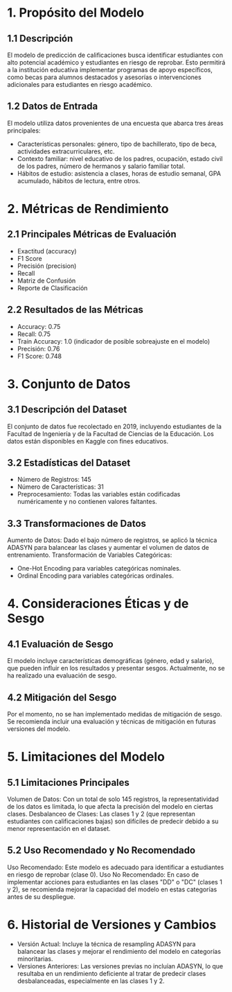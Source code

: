 # 1. Propósito del Modelo
## 1.1 Descripción
El modelo de predicción de calificaciones busca identificar estudiantes con alto potencial académico y estudiantes en riesgo de reprobar. Esto permitirá a la institución educativa implementar programas de apoyo específicos, como becas para alumnos destacados y asesorías o intervenciones adicionales para estudiantes en riesgo académico.

## 1.2 Datos de Entrada
El modelo utiliza datos provenientes de una encuesta que abarca tres áreas principales:

- Características personales: género, tipo de bachillerato, tipo de beca, actividades extracurriculares, etc.
- Contexto familiar: nivel educativo de los padres, ocupación, estado civil de los padres, número de hermanos y salario familiar total.
- Hábitos de estudio: asistencia a clases, horas de estudio semanal, GPA acumulado, hábitos de lectura, entre otros.
# 2. Métricas de Rendimiento
## 2.1 Principales Métricas de Evaluación
- Exactitud (accuracy)
- F1 Score
- Precisión (precision)
- Recall
- Matriz de Confusión
- Reporte de Clasificación

## 2.2 Resultados de las Métricas
- Accuracy: 0.75
- Recall: 0.75
- Train Accuracy: 1.0 (indicador de posible sobreajuste en el modelo)
- Precisión: 0.76
- F1 Score: 0.748

# 3. Conjunto de Datos
## 3.1 Descripción del Dataset
El conjunto de datos fue recolectado en 2019, incluyendo estudiantes de la Facultad de Ingeniería y de la Facultad de Ciencias de la Educación. Los datos están disponibles en Kaggle con fines educativos.

## 3.2 Estadísticas del Dataset
- Número de Registros: 145
- Número de Características: 31
- Preprocesamiento: Todas las variables están codificadas numéricamente y no contienen valores faltantes.
## 3.3 Transformaciones de Datos
Aumento de Datos: Dado el bajo número de registros, se aplicó la técnica ADASYN para balancear las clases y aumentar el volumen de datos de entrenamiento.
Transformación de Variables Categóricas:
- One-Hot Encoding para variables categóricas nominales.
- Ordinal Encoding para variables categóricas ordinales.
# 4. Consideraciones Éticas y de Sesgo
## 4.1 Evaluación de Sesgo
El modelo incluye características demográficas (género, edad y salario), que pueden influir en los resultados y presentar sesgos. Actualmente, no se ha realizado una evaluación de sesgo.

## 4.2 Mitigación del Sesgo
Por el momento, no se han implementado medidas de mitigación de sesgo. Se recomienda incluir una evaluación y técnicas de mitigación en futuras versiones del modelo.

# 5. Limitaciones del Modelo
## 5.1 Limitaciones Principales
Volumen de Datos: Con un total de solo 145 registros, la representatividad de los datos es limitada, lo que afecta la precisión del modelo en ciertas clases.
Desbalanceo de Clases: Las clases 1 y 2 (que representan estudiantes con calificaciones bajas) son difíciles de predecir debido a su menor representación en el dataset.
## 5.2 Uso Recomendado y No Recomendado
Uso Recomendado: Este modelo es adecuado para identificar a estudiantes en riesgo de reprobar (clase 0).
Uso No Recomendado: En caso de implementar acciones para estudiantes en las clases "DD" o "DC" (clases 1 y 2), se recomienda mejorar la capacidad del modelo en estas categorías antes de su despliegue.
# 6. Historial de Versiones y Cambios
- Versión Actual: Incluye la técnica de resampling ADASYN para balancear las clases y mejorar el rendimiento del modelo en categorías minoritarias.
- Versiones Anteriores: Las versiones previas no incluían ADASYN, lo que resultaba en un rendimiento deficiente al tratar de predecir clases desbalanceadas, especialmente en las clases 1 y 2.